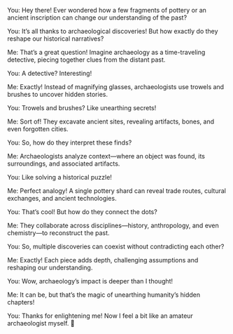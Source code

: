 You: Hey there! Ever wondered how a few fragments of pottery or an ancient inscription can change our understanding of the past?

You: It’s all thanks to archaeological discoveries! But how exactly do they reshape our historical narratives?

Me: That’s a great question! Imagine archaeology as a time-traveling detective, piecing together clues from the distant past.

You: A detective? Interesting!

Me: Exactly! Instead of magnifying glasses, archaeologists use trowels and brushes to uncover hidden stories.

You: Trowels and brushes? Like unearthing secrets!

Me: Sort of! They excavate ancient sites, revealing artifacts, bones, and even forgotten cities.

You: So, how do they interpret these finds?

Me: Archaeologists analyze context—where an object was found, its surroundings, and associated artifacts.

You: Like solving a historical puzzle!

Me: Perfect analogy! A single pottery shard can reveal trade routes, cultural exchanges, and ancient technologies.

You: That’s cool! But how do they connect the dots?

Me: They collaborate across disciplines—history, anthropology, and even chemistry—to reconstruct the past.

You: So, multiple discoveries can coexist without contradicting each other?

Me: Exactly! Each piece adds depth, challenging assumptions and reshaping our understanding.

You: Wow, archaeology’s impact is deeper than I thought!

Me: It can be, but that’s the magic of unearthing humanity’s hidden chapters!

You: Thanks for enlightening me! Now I feel a bit like an amateur archaeologist myself. 🏺
